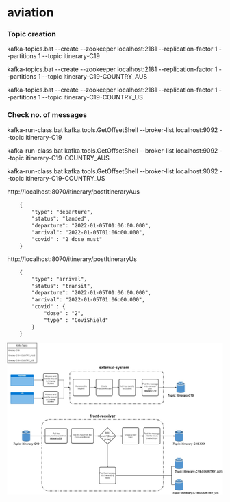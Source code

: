 # aviation

### Topic creation
kafka-topics.bat --create --zookeeper localhost:2181 --replication-factor 1 --partitions 1 --topic itinerary-C19

kafka-topics.bat --create --zookeeper localhost:2181 --replication-factor 1 --partitions 1 --topic itinerary-C19-COUNTRY_AUS

kafka-topics.bat --create --zookeeper localhost:2181 --replication-factor 1 --partitions 1 --topic itinerary-C19-COUNTRY_US

### Check no. of messages
kafka-run-class.bat kafka.tools.GetOffsetShell --broker-list localhost:9092 --topic itinerary-C19

kafka-run-class.bat kafka.tools.GetOffsetShell --broker-list localhost:9092 --topic itinerary-C19-COUNTRY_AUS

kafka-run-class.bat kafka.tools.GetOffsetShell --broker-list localhost:9092 --topic itinerary-C19-COUNTRY_US


http://localhost:8070/itinerary/postItineraryAus

		{
			"type": "departure",
			"status": "landed",
			"departure": "2022-01-05T01:06:00.000",
			"arrival": "2022-01-05T01:06:00.000",
			"covid" : "2 dose must"
		}
    
    
http://localhost:8070/itinerary/postItineraryUs

		{
			"type": "arrival",
			"status": "transit",
			"departure": "2022-01-05T01:06:00.000",
			"arrival": "2022-01-05T01:06:00.000",
			"covid" : {
				"dose" : "2",
				"type" : "CoviShield"
			}
		}


![alt text](https://github.com/Kafka-services/aviation/blob/main/Aviation.jpg)
